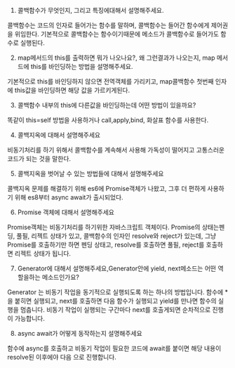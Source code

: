 1.  콜백함수가 무엇인지, 그리고 특징에대해서 설명해주세요.

콜백함수는 코드의 인자로 들어가는 함수를 말하며, 콜백함수는 들어간 함수에게 제어권을 위임한다. 기본적으로 콜백함수는 함수이기때문에 메소드가 콜백함수로 들어가도 함수로 실행된다.

2.  map메서드의 this를 출력하면 뭐가 나오나요?, 왜 그런결과가 나오는지, map 메서드에 this를 바인딩하는 방법을 설명해주세요.

기본적으로 this를 바인딩하지 않으면 전역객체를 가리키고, map콜백함수 첫번째 인자에 this값을 바인딩하면 해당 값을 가르키게된다.

3.  콜백함수 내부의 this에 다른값을 바인딩하는데 어떤 방법이 있을까요?

똑같이 this=self 방법을 사용하거나 call,apply,bind, 화살표 함수를 사용한다.

4.  콜백지옥에 대해서 설명해주세요

비동기처리를 하기 위해서 콜백함수를 계속해서 사용해 가독성이 떨어지고 고통스러운 코드가 되는 것을 말한다.

5.  콜백지옥을 벗어날 수 있는 방법들에 대해서 설명해주세요

콜백지옥 문제를 해결하기 위해 es6에 Promise객체가 나왔고, 그후 더 편하게 사용하기 위해 es8부터 async await가 출시되었다.

6.  Promise 객체에 대해서 설명해주세요

Promise객체는 비동기처리를 하기위한 자바스크립트 객체이다. Promise의 상태는펜딩, 풀필, 리젝트 상태가 있고, 콜백함수의 인자인 resolve와 reject가 있는데, 그냥 Promise를 호출하기만 하면 펜딩 상태고, resolve를 호출하면 풀필, reject를 호출하면 리젝트 상태가 됩니다.

7.  Generator에 대해서 설명해주세요,Generator안에 yield, next메소드는 어떤 역할을하는 메소드인가요?

Generator 는 비동기 작업을 동기적으로 실행되도록 하는 하나의 방법입니다. 함수에 *을 붙히면 실행되고, next를 호출하면 다음 함수가 실행되고 yield를 만나면 함수의 실행을 멈춥니다. 비동기 작업이 실행되는 구간마다 next를 호출게되면 순차적으로 진행이 가능합니다.

8.  async await가 어떻게 동작하는지 설명해주세요

함수에 async를 호출하고 비동기 작업이 필요한 코드에 await를 붙이면 해당 내용이 resolve된 이후에야 다음 으로 진행합니다.
